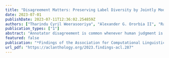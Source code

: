 ```yaml
---
title: "Disagreement Matters: Preserving Label Diversity by Jointly Modeling Item and Annotator Label Distributions with DisCo"
date: 2023-07-01
publishDate: 2023-07-11T12:36:02.254859Z
authors: ["Tharindu Cyril Weerasooriya", "Alexander G. Ororbia II", "Raj Bhensadadia", "Ashiqur KhudaBukhsh", "Christopher M. Homan"]
publication_types: ["1"]
abstract: "Annotator disagreement is common whenever human judgment is needed for supervised learning. It is conventional to assume that one label per item represents ground truth. However, this obscures minority opinions, if present. We regard ``ground truth″ as the distribution of all labels that a population of annotators could produce, if asked (and of which we only have a small sample). We next introduce DisCo (Distribution from Context), a simple neural model that learns to predict this distribution. The model takes annotator-item pairs, rather than items alone, as input, and performs inference by aggregating over all annotators. Despite its simplicity, our experiments show that, on six benchmark datasets, our model is competitive with, and frequently outperforms, other, more complex models that either do not model specific annotators or were not designed for label distribution learning."
featured: false
publication: "*Findings of the Association for Computational Linguistics: ACL 2023*"
url_pdf: "https://aclanthology.org/2023.findings-acl.287"
---
```


